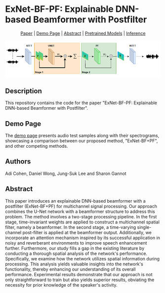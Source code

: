 # ExNet-BF-PF: Explainable DNN-based Beamformer with Postfilter

<div align="center">

[Paper]() |
[Demo Page](https://exnet-bf-pf.github.io/) |
[Abstract](#Abstract) |
[Pretrained Models](#pretrained-models) |
[Inference](#inference) 

</div>

![](ExNet_BF_PF_Net.PNG)

## Description 
This repository contains the code for the paper "ExNet-BF-PF: Explainable DNN-based Beamformer with Postfilter".

## Demo Page
The [demo page](https://exnet-bf-pf.github.io/) presents audio test samples along with their spectrograms, showcasing a comparison between our proposed method, "ExNet-BF+PF", and other competing methods. 

## Authors
Adi Cohen, Daniel Wong, Jung-Suk Lee and Sharon Gannot

## Abstract
This paper introduces an explainable DNN-based beamformer with a postfilter (ExNet-BF+PF) for 
multichannel signal processing. Our approach combines the U-Net network with a beamformer 
structure to address this problem. The method involves a two-stage processing pipeline. In the
first stage, time-invariant weights are applied to construct a multichannel spatial filter, namely
a beamformer. In the second stage, a time-varying single-channel post-filter is applied at the 
beamformer output. Additionally, we incorporate an attention mechanism inspired by its successful 
application in noisy and reverberant environments to improve speech enhancement further.
Furthermore, our study fills a gap in the existing literature by conducting a thorough spatial 
analysis of the network's performance. Specifically, we examine how the network utilizes spatial 
information during processing. This analysis yields valuable insights into the network's 
functionality, thereby enhancing our understanding of its overall performance.
Experimental results demonstrate that our approach is not only straightforward to train but also 
yields superior results, obviating the necessity for prior knowledge of the speaker's activity.


